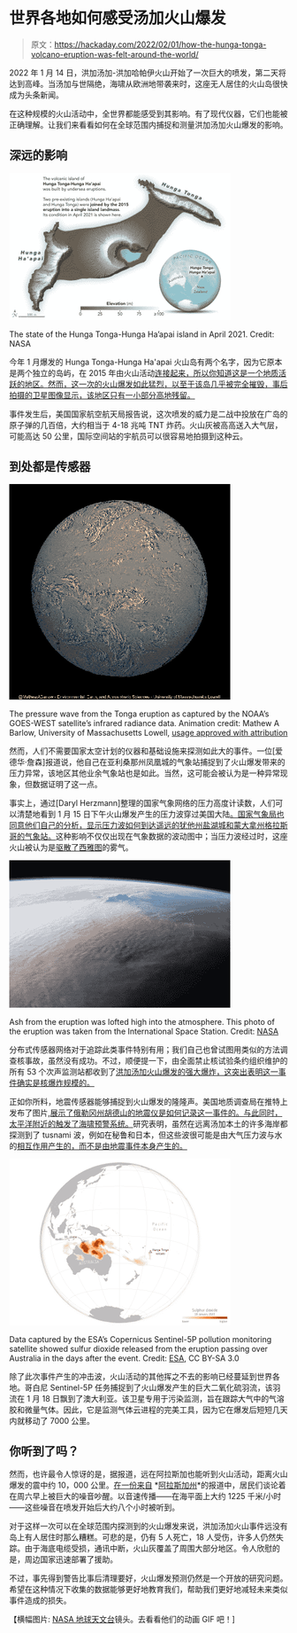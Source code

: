 # 世界各地如何感受汤加火山爆发

> 原文：<https://hackaday.com/2022/02/01/how-the-hunga-tonga-volcano-eruption-was-felt-around-the-world/>

2022 年 1 月 14 日，洪加汤加-洪加哈帕伊火山开始了一次巨大的喷发，第二天将达到高峰。当汤加与世隔绝，海啸从欧洲地带袭来时，这座无人居住的火山岛很快成为头条新闻。

在这种规模的火山活动中，全世界都能感受到其影响。有了现代仪器，它们也能被正确理解。让我们来看看如何在全球范围内捕捉和测量洪加汤加火山爆发的影响。

## 深远的影响

![](img/343b905812484888908913f542fd4e3a.png)

The state of the Hunga Tonga-Hunga Ha’apai island in April 2021\. Credit: NASA

今年 1 月爆发的 Hunga Tonga-Hunga Ha'apai 火山岛有两个名字，因为它原本是两个独立的岛屿，在 2015 年由火山活动[连接起来，所以你知道这是一个地质活跃的地区。然而，这一次的火山爆发如此猛烈，以至于该岛几乎被完全摧毁，事后拍摄的卫星图像显示，该地区只有一小部分高地残留。](https://www.bbc.com/news/world-asia-60106981)

事件发生后，美国国家航空航天局报告说，这次喷发的威力是二战中投放在广岛的原子弹的几百倍，大约相当于 4-18 兆吨 TNT 炸药。火山灰被高高送入大气层，可能高达 50 公里，国际空间站的宇航员可以很容易地拍摄到这种云。

## 到处都是传感器

![](img/abf011ac5c1222fd61e4dd7b71a338a9.png)

The pressure wave from the Tonga eruption as captured by the NOAA’s GOES-WEST satellite’s infrared radiance data. Animation credit: Mathew A Barlow, University of Massachusetts Lowell, [usage approved with attribution](https://github.com/mathewbarlow/animations)

然而，人们不需要国家太空计划的仪器和基础设施来探测如此大的事件。一位[爱德华·詹森]报道说，他自己在亚利桑那州凤凰城的气象站捕捉到了火山爆发带来的压力异常，该地区其他业余气象站也是如此。当然，这可能会被认为是一种异常现象，但数据证明了这一点。

事实上，通过[Daryl Herzmann]整理的国家气象网络的压力高度计读数，人们可以清楚地看到 1 月 15 日下午火山爆发产生的压力波穿过美国大陆[。国家气象局也同意他们自己的分析，显示压力波如何到达遥远的犹他州盐湖城和蒙大拿州格拉斯哥的](https://twitter.com/akrherz/status/1482834483762057223?ref_src=twsrc%5Etfw%7Ctwcamp%5Etweetembed%7Ctwterm%5E1482834483762057223%7Ctwgr%5E%7Ctwcon%5Es1_&ref_url=https%3A%2F%2Fwww.edwardjensen.net%2Fnews%2Fhunga-tonga-volcano-pressure-wave%2F6456%2F)[气象站。](https://twitter.com/NWSPhoenix/status/1482746491504529408?ref_src=twsrc%5Etfw%7Ctwcamp%5Etweetembed%7Ctwterm%5E1482746491504529408%7Ctwgr%5E%7Ctwcon%5Es1_&ref_url=https%3A%2F%2Fwww.edwardjensen.net%2Fnews%2Fhunga-tonga-volcano-pressure-wave%2F6456%2F)这种影响不仅仅出现在气象数据的波动图中；当压力波经过时，这座火山被认为是[驱散了西雅图](https://www.seattletimes.com/nation-world/pacific-volcano-erupts-with-explosive-force-heard-5000-miles-away/)的雾气。

![](img/b581961c5057e5ff3b609e8ed2638c87.png)

Ash from the eruption was lofted high into the atmosphere. This photo of the eruption was taken from the International Space Station. Credit: [NASA](https://earthobservatory.nasa.gimg/149367/dramatic-changes-at-hunga-tonga-hunga-haapai)

分布式传感器网络对于追踪此类事件特别有用；我们自己也曾试图用类似的方法调查核事故，虽然没有成功。不过，顺便提一下，由全面禁止核试验条约组织维护的所有 53 个次声监测站都收到了[洪加汤加火山爆发的强大爆炸，这突出表明这一事件确实是核爆炸规模的。](https://eos.org/articles/the-surprising-reach-of-tongas-giant-atmospheric-waves)

正如你所料，地震传感器能够捕捉到火山爆发的隆隆声。美国地质调查局在推特上发布了图片[,展示了俄勒冈州胡德山的地震仪是如何记录这一事件的。与此同时，太平洋附近的](https://twitter.com/USGSVolcanoes/status/1482424543486435330?ref_src=twsrc%5Etfw%7Ctwcamp%5Etweetembed%7Ctwterm%5E1482424543486435330%7Ctwgr%5E%7Ctwcon%5Es1_&ref_url=https%3A%2F%2Fwww.oregonlive.com%2Fpacific-northwest-news%2F2022%2F01%2Ftongan-volcanic-eruption-registers-on-mount-hood-earthquake-monitors-plus-3-bonus-charts.html)[触发了海啸预警系统。](https://twitter.com/BuzzFeedStorm/status/1482411716239454210?ref_src=twsrc%5Etfw%7Ctwcamp%5Etweetembed%7Ctwterm%5E1482411716239454210%7Ctwgr%5E%7Ctwcon%5Es1_&ref_url=https%3A%2F%2Fwww.oregonlive.com%2Fpacific-northwest-news%2F2022%2F01%2Ftongan-volcanic-eruption-registers-on-mount-hood-earthquake-monitors-plus-3-bonus-charts.html)研究表明，虽然在远离汤加本土的许多海岸都探测到了 tusnami 波，例如在秘鲁和日本，但这些波很可能是由大气压力波与水的[相互作用产生的，而不是由地震事件本身产生的。](https://www.preventionweb.net/news/why-tonga-tsunami-arrived-much-earlier-and-much-larger-expected)

![](img/0949a5f30eb70e3b467c72a324117be5.png)

Data captured by the ESA’s Copernicus Sentinel-5P pollution monitoring satellite showed sulfur dioxide released from the eruption passing over Australia in the days after the event. Credit: [ESA](https://www.esa.int/ESA_Multimedimg/2022/01/Sulphur_dioxide_from_Tonga_eruption_spreads_over_Australia), CC BY-SA 3.0

除了此次事件产生的冲击波，火山活动的其他挥之不去的影响已经蔓延到世界各地。哥白尼 Sentinel-5P 任务捕捉到了火山爆发产生的巨大二氧化硫羽流，该羽流在 1 月 18 日飘到了澳大利亚。该卫星专用于污染监测，旨在跟踪大气中的气溶胶和微量气体。因此，它是监测气体云进程的完美工具，因为它在爆发后短短几天内就移动了 7000 公里。

## 你听到了吗？

然而，也许最令人惊讶的是，据报道，远在阿拉斯加也能听到火山活动，距离火山爆发的震中约 10，000 公里。[在一份来自](https://www.alaskapublic.org/2022/01/17/the-eruption-near-tonga-was-so-powerful-you-could-hear-it-in-alaska/) *[阿拉斯加州](https://www.alaskapublic.org/2022/01/17/the-eruption-near-tonga-was-so-powerful-you-could-hear-it-in-alaska/)*的报道中，居民们谈论着在周六早上被巨大的噪音吵醒。以音速传播——在海平面上大约 1225 千米/小时——这些噪音在喷发开始后大约八个小时被听到。

对于这样一次可以在全球范围内探测到的火山爆发来说，洪加汤加火山事件远没有岛上有人居住时那么糟糕。可悲的是，仍有 5 人死亡，18 人受伤，许多人仍然失踪。由于海底电缆受损，通讯中断，火山灰覆盖了周围大部分地区。令人欣慰的是，周边国家迅速部署了援助。

不过，事先得到警告比事后清理要好，火山爆发预测仍然是一个开放的研究问题。希望在这种情况下收集的数据能够更好地教育我们，帮助我们更好地减轻未来类似事件造成的损失。

【横幅图片: [NASA 地球天文台](https://www.earthobservatory.nasa.gimg/149347/hunga-tonga-hunga-haapai-erupts)镜头。去看看他们的动画 GIF 吧！]